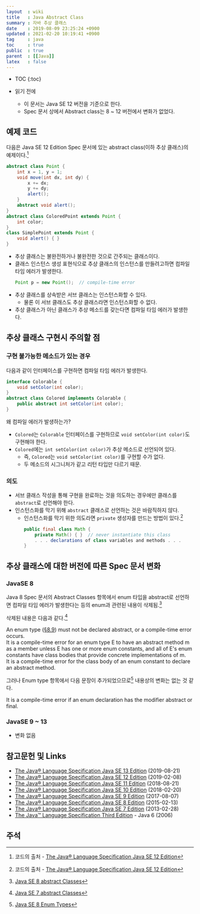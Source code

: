 ```yaml
---
layout  : wiki
title   : Java Abstract Class
summary : 자바 추상 클래스
date    : 2019-08-09 23:25:24 +0900
updated : 2021-02-20 10:19:41 +0900
tag     : java
toc     : true
public  : true
parent  : [[Java]]
latex   : false
---
```

* TOC
{:toc}

* 읽기 전에
    * 이 문서는 Java SE 12 버전을 기준으로 한다.
    * Spec 문서 상에서 Abstract class는 8 ~ 12 버전에서 변화가 없었다.

## 예제 코드

다음은 Java SE 12 Edition Spec 문서에 있는 abstract class(이하 추상 클래스)의 예제이다.[^abstract-class-example]

```java
abstract class Point {
    int x = 1, y = 1;
    void move(int dx, int dy) {
        x += dx;
        y += dy;
        alert();
    }
    abstract void alert();
}
abstract class ColoredPoint extends Point {
    int color;
}
class SimplePoint extends Point {
    void alert() { }
}
```

* 추상 클래스는 불완전하거나 불완전한 것으로 간주되는 클래스이다.
* 클래스 인스턴스 생성 표현식으로 추상 클래스의 인스턴스를 만들려고하면 컴파일 타임 에러가 발생한다.
    ```java
    Point p = new Point();  // compile-time error
    ```
* 추상 클래스를 상속받은 서브 클래스는 인스턴스화할 수 있다.
    * 물론 이 서브 클래스도 추상 클래스라면 인스턴스화할 수 없다.
* 추상 클래스가 아닌 클래스가 추상 메소드를 갖는다면 컴파일 타임 에러가 발생한다.

## 추상 클래스 구현시 주의할 점

### 구현 불가능한 메소드가 있는 경우

다음과 같이 인터페이스를 구현하면 컴파일 타임 에러가 발생한다.

```java
interface Colorable {
    void setColor(int color);
}
abstract class Colored implements Colorable {
    public abstract int setColor(int color);
}
```

왜 컴파일 에러가 발생하는가?

* `Colored`는 `Colorable` 인터페이스를 구현하므로 `void setColor(int color)`도 구현해야 한다.
* `Colored`에는 `int setColor(int color)`가 추상 메소드로 선언되어 있다.
    * 즉, `Colored`는 `void setColor(int color)`를 구현할 수가 없다.
    * 두 메소드의 시그니처가 같고 리턴 타입만 다르기 때문.

### 의도

* 서브 클래스 작성을 통해 구현을 완료하는 것을 의도하는 경우에만 클래스를 `abstract`로 선언해야 한다.
* 인스턴스화를 막기 위해 `abstract` 클래스로 선언하는 것은 바람직하지 않다.
    * 인스턴스화를 막기 위한 의도라면 `private` 생성자를 만드는 방법이 있다.[^abstract-class-example]
        ```java
        public final class Math {
            private Math() { }  // never instantiate this class
            . . . declarations of class variables and methods . . .
        }
        ```


## 추상 클래스에 대한 버전에 따른 Spec 문서 변화

### JavaSE 8

Java 8 Spec 문서의 Abstract Classes 항목에서 enum 타입을 abstract로 선언하면 컴파일 타임 에러가 발생한다는 등의 enum과 관련된 내용이 삭제됨.[^java8-abstract-class]

삭제된 내용은 다음과 같다.[^java7-abstract-class]

>
An enum type ([§8.9](https://docs.oracle.com/javase/specs/jls/se7/html/jls-8.html#jls-8.9 )) must not be declared abstract, or a compile-time error occurs.  
It is a compile-time error for an enum type E to have an abstract method m as a member unless E has one or more enum constants, and all of E's enum constants have class bodies that provide concrete implementations of m.  
It is a compile-time error for the class body of an enum constant to declare an abstract method.

그러나 Enum type 항목에서 다음 문장이 추가되었으므로[^java8-enum-types] 내용상의 변화는 없는 것 같다.

>
It is a compile-time error if an enum declaration has the modifier abstract or final.

### JavaSE 9 ~ 13

* 변화 없음

## 참고문헌 및 Links

* [The Java® Language Specification Java SE 13 Edition](https://docs.oracle.com/javase/specs/jls/se13/html/index.html ) (2019-08-21)
* [The Java® Language Specification Java SE 12 Edition](https://docs.oracle.com/javase/specs/jls/se12/html/index.html ) (2019-02-08)
* [The Java® Language Specification Java SE 11 Edition](https://docs.oracle.com/javase/specs/jls/se11/html/index.html ) (2018-08-21)
* [The Java® Language Specification Java SE 10 Edition](https://docs.oracle.com/javase/specs/jls/se10/html/index.html ) (2018-02-20)
* [The Java® Language Specification Java SE 9 Edition](https://docs.oracle.com/javase/specs/jls/se9/html/index.html ) (2017-08-07)
* [The Java® Language Specification Java SE 8 Edition](https://docs.oracle.com/javase/specs/jls/se8/html/index.html ) (2015-02-13)
* [The Java® Language Specification Java SE 7 Edition](https://docs.oracle.com/javase/specs/jls/se7/html/index.html ) (2013-02-28)
* [The Java™ Language Specification Third Edition](https://docs.oracle.com/javase/specs/jls/se6/html/j3TOC.html ) - Java 6 (2006)

## 주석

[^abstract-class-example]: 코드의 출처 - [The Java® Language Specification Java SE 12 Edition](https://docs.oracle.com/javase/specs/jls/se12/html/jls-8.html#jls-8.1.1.1 )
[^java8-abstract-class]: [Java SE 8 abstract Classes](https://docs.oracle.com/javase/specs/jls/se8/html/jls-8.html#jls-8.1.1.1 )
[^java7-abstract-class]: [Java SE 7 abstract Classes](https://docs.oracle.com/javase/specs/jls/se7/html/jls-8.html#jls-8.1.1.1 )
[^java8-enum-types]: [Java SE 8 Enum Types](https://docs.oracle.com/javase/specs/jls/se8/html/jls-8.html#jls-8.9 )

